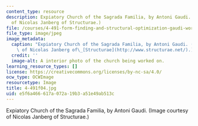 ```yaml
---
content_type: resource
description: Expiatory Church of the Sagrada Familia, by Antoni Gaudi. (Image courtesy
  of Nicolas Janberg of Structurae.)
file: /courses/4-491-form-finding-and-structural-optimization-gaudi-workshop-fall-2004/e5f6a466617a072a19b3a51e49ab513c_4-491f04.jpg
file_type: image/jpeg
image_metadata:
  caption: "Expiatory Church of the Sagrada Familia, by Antoni Gaudi. (Image courtesy\
    \ of Nicolas Janberg of\_[Structurae](http://www.structurae.net/).)"
  credit: ''
  image-alt: A interior photo of the church being worked on.
learning_resource_types: []
license: https://creativecommons.org/licenses/by-nc-sa/4.0/
ocw_type: OCWImage
resourcetype: Image
title: 4-491f04.jpg
uid: e5f6a466-617a-072a-19b3-a51e49ab513c
---
```

Expiatory Church of the Sagrada Familia, by Antoni Gaudi. (Image courtesy of Nicolas Janberg of Structurae.)